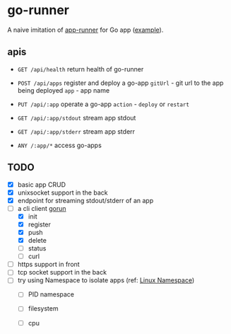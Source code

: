 # go-runner

A naive imitation of [app-runner](https://github.com/danielflower/app-runner) for Go app ([example](https://github.com/JackKCWong/go-runner-hello-world)).


## apis 

* `GET /api/health` return health of go-runner
  
* `POST /api/apps` register and deploy a go-app
    `gitUrl` - git url to the app being deployed
    `app` - app name
  
* `PUT /api/:app` operate a go-app
    `action` - `deploy` or `restart`

* `GET /api/:app/stdout` stream app stdout 

* `GET /api/:app/stderr` stream app stderr

* `ANY /:app/*` access go-apps


## TODO

* [x] basic app CRUD
* [x] unixsocket support in the back
* [x] endpoint for streaming stdout/stderr of an app 
* [ ] a cli client [gorun](https://github.com/JackKCWong/go-runner/tree/main/cmd/client/gorun)
    * [x] init
    * [x] register
    * [x] push
    * [x] delete
    * [ ] status
    * [ ] curl
* [ ] https support in front
* [ ] tcp socket support in the back
* [ ] try using Namespace to isolate apps (ref: [Linux Namespace](https://medium.com/@teddyking/linux-namespaces-850489d3ccf))
    * [ ] PID namespace
    * [ ] filesystem
    * [ ] cpu
  
